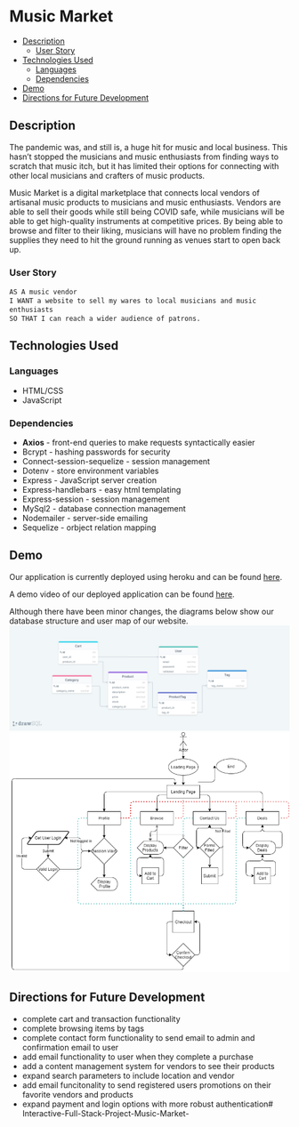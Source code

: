 # Music Market <!-- omit in toc -->
- [Description](#description)
  - [User Story](#user-story)
- [Technologies Used](#technologies-used)
  - [Languages](#languages)
  - [Dependencies](#dependencies)
- [Demo](#demo)
- [Directions for Future Development](#directions-for-future-development)
## Description
The pandemic was, and still is, a huge hit for music and local business. This hasn’t stopped the musicians and music enthusiasts from finding ways to scratch that music itch, but it has limited their options for connecting with other local musicians and crafters of music products.

Music Market is a digital marketplace that connects local vendors of artisanal music products to musicians and music enthusiasts. Vendors are able to sell their goods while still being COVID safe, while musicians will be able to get high-quality instruments at competitive prices. By being able to browse and filter to their liking, musicians will have no problem finding the supplies they need to hit the ground running as venues start to open back up. 

### User Story
```
AS A music vendor 
I WANT a website to sell my wares to local musicians and music enthusiasts 
SO THAT I can reach a wider audience of patrons.
```

## Technologies Used
### Languages
 - HTML/CSS
 - JavaScript

### Dependencies
 - **Axios** - front-end queries to make requests syntactically easier
 - Bcrypt - hashing passwords for security
 - Connect-session-sequelize - session management
 - Dotenv - store environment variables
 - Express - JavaScript server creation
 - Express-handlebars - easy html templating
 - Express-session - session management
 - MySql2 - database connection management
 - Nodemailer - server-side emailing
 - Sequelize - orbject relation mapping

## Demo
Our application is currently deployed using heroku and can be found [here](https://stark-citadel-98109.herokuapp.com/).

A demo video of our deployed application can be found [here](https://www.youtube.com/watch?v=0_nQaP8IQkk).

Although there have been minor changes, the diagrams below show our database structure and user map of our website.
![database structure](assets/database-structure.png)
![user map](assets/state_diagram.png)

## Directions for Future Development
- complete cart and transaction functionality
- complete browsing items by tags
- complete contact form functionality to send email to admin and confirmation email to user
- add email functionality to user when they complete a purchase
- add a content management system for vendors to see their products
- expand search parameters to include location and vendor
- add email funcitonality to send registered users promotions on their favorite vendors and products
- expand payment and login options with more robust authentication# Interactive-Full-Stack-Project-Music-Market-
